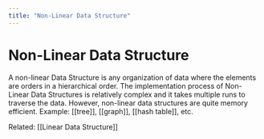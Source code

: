 ```yaml
---
title: "Non-Linear Data Structure"
---
```

# Non-Linear Data Structure

A non-linear Data Structure is any organization of data where the elements are orders in a hierarchical order. The implementation process of Non-Linear Data Structures is relatively complex and it takes multiple runs to traverse the data. However, non-linear data structures are quite memory efficient. Example: [[tree]], [[graph]], [[hash table]], etc.

Related: [[Linear Data Structure]]